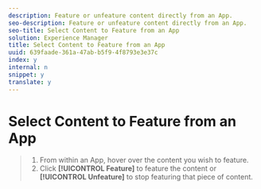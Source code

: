 ```yaml
---
description: Feature or unfeature content directly from an App.
seo-description: Feature or unfeature content directly from an App.
seo-title: Select Content to Feature from an App
solution: Experience Manager
title: Select Content to Feature from an App
uuid: 639faade-361a-47ab-b5f9-4f8793e3e37c
index: y
internal: n
snippet: y
translate: y
---
```


# Select Content to Feature from an App


>1. From within an App, hover over the content you wish to feature.
>1. Click **[!UICONTROL  Feature]** to feature the content or **[!UICONTROL  Unfeature]** to stop featuring that piece of content.
